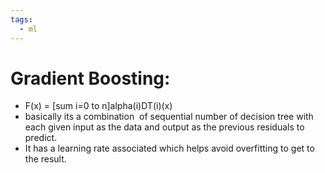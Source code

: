 ```yaml
---
tags:
  - ml
---
```

# Gradient Boosting:

- F(x) = [sum i=0 to n]alpha(i)DT(i)(x)  
- basically its a combination  of sequential number of decision tree with each given input as the data and output as the previous residuals to predict.  
- It has a learning rate associated which helps avoid overfitting to get to the result.